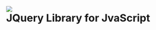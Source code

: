 <h1>
  <img src="https://avatars.githubusercontent.com/u/70142?s=280&v=4" align="center"><br>
  JQuery Library for JvaScript
</h1>
  
